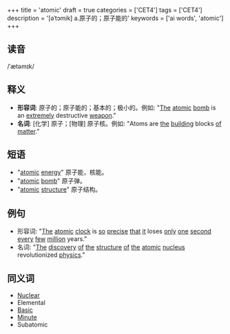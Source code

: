 +++
title = 'atomic'
draft = true
categories = ['CET4']
tags = ['CET4']
description = '[əˈtɔmik] a.原子的；原子能的'
keywords = ['ai words', 'atomic']
+++

## 读音
/ˈætəmɪk/

## 释义
- **形容词**: 原子的；原子能的；基本的；极小的。例如: "[The](/post/the/) [atomic](/post/atomic/) [bomb](/post/bomb/) is an [extremely](/post/extremely/) destructive [weapon](/post/weapon/)."
- **名词**: [化学] 原子；[物理] 原子核。例如: "Atoms are [the](/post/the/) [building](/post/building/) blocks [of](/post/of/) [matter](/post/matter/)."

## 短语
- "[atomic](/post/atomic/) [energy](/post/energy/)" 原子能，核能。
- "[atomic](/post/atomic/) [bomb](/post/bomb/)" 原子弹。
- "[atomic](/post/atomic/) [structure](/post/structure/)" 原子结构。

## 例句
- 形容词: "[The](/post/the/) [atomic](/post/atomic/) [clock](/post/clock/) is [so](/post/so/) [precise](/post/precise/) [that](/post/that/) [it](/post/it/) loses [only](/post/only/) [one](/post/one/) [second](/post/second/) [every](/post/every/) [few](/post/few/) [million](/post/million/) years."
- 名词: "[The](/post/the/) [discovery](/post/discovery/) [of](/post/of/) [the](/post/the/) [structure](/post/structure/) [of](/post/of/) [the](/post/the/) [atomic](/post/atomic/) [nucleus](/post/nucleus/) revolutionized [physics](/post/physics/)."

## 同义词
- [Nuclear](/post/nuclear/)
- Elemental
- [Basic](/post/basic/)
- [Minute](/post/minute/)
- Subatomic
